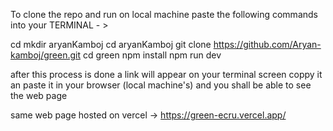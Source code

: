 To clone the repo and run on local machine paste the following commands into your TERMINAL - > 

cd
mkdir aryanKamboj
cd aryanKamboj
git clone https://github.com/Aryan-kamboj/green.git
cd green
npm install
npm run dev

after this process is done a link will appear on your terminal screen coppy it an paste it in your browser (local machine's) and you shall be able to see the web page 

same web page hosted on vercel -> https://green-ecru.vercel.app/

